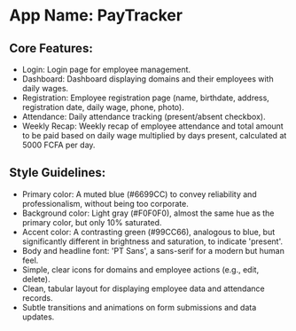 # **App Name**: PayTracker

## Core Features:

- Login: Login page for employee management.
- Dashboard: Dashboard displaying domains and their employees with daily wages.
- Registration: Employee registration page (name, birthdate, address, registration date, daily wage, phone, photo).
- Attendance: Daily attendance tracking (present/absent checkbox).
- Weekly Recap: Weekly recap of employee attendance and total amount to be paid based on daily wage multiplied by days present, calculated at 5000 FCFA per day.

## Style Guidelines:

- Primary color: A muted blue (#6699CC) to convey reliability and professionalism, without being too corporate.
- Background color: Light gray (#F0F0F0), almost the same hue as the primary color, but only 10% saturated.
- Accent color: A contrasting green (#99CC66), analogous to blue, but significantly different in brightness and saturation, to indicate 'present'.
- Body and headline font: 'PT Sans', a sans-serif for a modern but human feel.
- Simple, clear icons for domains and employee actions (e.g., edit, delete).
- Clean, tabular layout for displaying employee data and attendance records.
- Subtle transitions and animations on form submissions and data updates.
